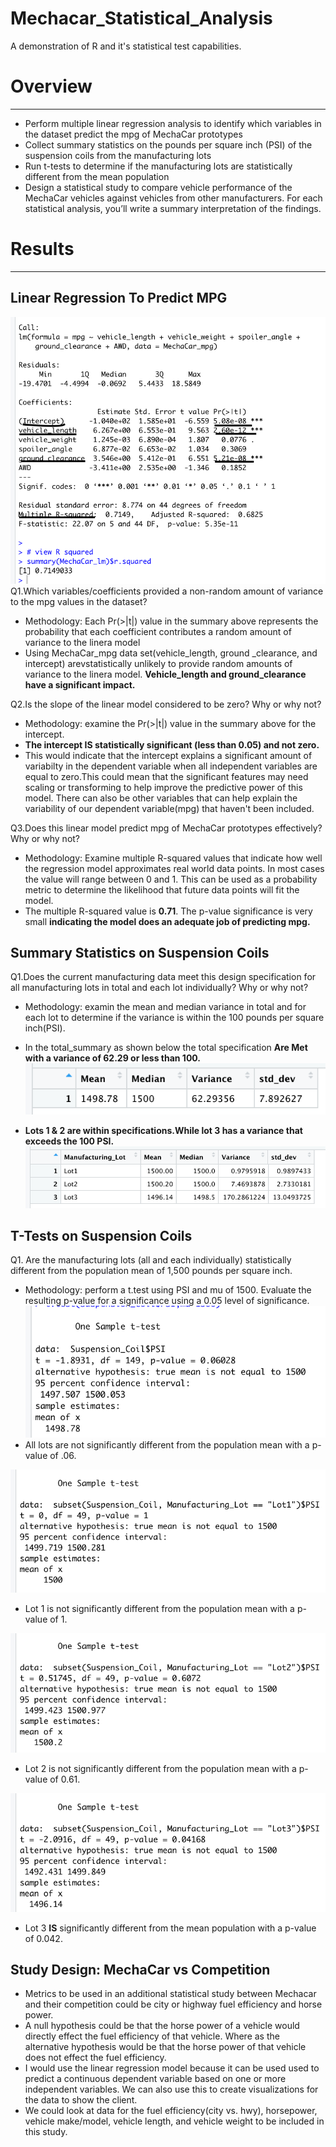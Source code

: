# Mechacar_Statistical_Analysis

A demonstration of R and it's statistical test capabilities.

# Overview
-------------------
* Perform multiple linear regression analysis to identify which variables in the dataset predict the mpg of MechaCar prototypes
* Collect summary statistics on the pounds per square inch (PSI) of the suspension coils from the manufacturing lots
* Run t-tests to determine if the manufacturing lots are statistically different from the mean population
* Design a statistical study to compare vehicle performance of the MechaCar vehicles against vehicles from other manufacturers.   For each statistical analysis, you’ll write a summary interpretation of the findings.  


# Results
--------------
## Linear Regression To Predict MPG
![](Images/deliverable%20one.png)
Q1.Which variables/coefficients provided a non-random amount of variance to the mpg values in the dataset?
* Methodology: Each Pr(>|t|) value in the summary above represents the probability that each coefficient contributes a random amount of variance to the linera model
* Using MechaCar_mpg data set(vehicle_length, ground _clearance, and intercept) arevstatistically unlikely to provide random amounts of variance to the linera model. **Vehicle_length and ground_clearance have a significant impact.**


Q2.Is the slope of the linear model considered to be zero? Why or why not?
* Methodology: examine the Pr(>|t|) value in the summary above for the intercept.
*  **The intercept IS statistically  significant (less than 0.05) and not zero.**
*  This would indicate that the intercept explains a significant amount of variabilty in the dependent variable when all independent variables are equal to zero.This could mean that the significant features may need scaling or transforming to help improve the predictive power of this model. There can also be other variables that can help explain the  variability of our dependent variable(mpg) that haven't been included.
   
Q3.Does this linear model predict mpg of MechaCar prototypes effectively? Why or why not?
* Methodology: Examine multiple R-squared values that indicate how well the regression model approximates real world data points. In most cases the value will range between 0 and 1. This can be used as a probability metric to determine the likelihood that future data points will fit the model.
*  The multiple R-squared value is **0.71**. The p-value significance is very small **indicating the model does an adequate job of predicting mpg.**

## Summary Statistics on Suspension Coils

Q1.Does the current manufacturing data meet this design specification for all manufacturing lots in total and each lot individually? Why or why not?

* Methodology: examin the mean and median variance in total and for each lot to determine if the variance is within the 100 pounds per square inch(PSI).

* In the total_summary as shown below the total specification **Are Met with a variance of 62.29 or less than 100.**
![](Images/Total_summary.png)

* **Lots 1 & 2 are within specifications.While lot 3 has a variance that exceeds the 100 PSI.** 
![](Images/Lot%20Summary.png)

## T-Tests on Suspension Coils

Q1. Are the manufacturing lots (all and each individually) statistically different from the population mean of 1,500 pounds per square inch.
* Methodology: perform a t.test using PSI and mu of 1500. Evaluate the resulting p-value for a significance using a 0.05 level of significance.
![](Images/sample%20t.test.png)
* All lots are not significantly different from the population mean with a p-value of .06.

![](Images/lot%201%20t.test.png)
* Lot 1 is not significantly different from the population mean with a p-value of 1.
  
![](Images/lot%202%20t.test.png)
* Lot 2 is not significantly different from the population mean with a p-value of 0.61.

![](Images/lot%203%20t.test.png)
* Lot 3 **IS** significantly different from the mean population with a p-value of 0.042.

## Study Design: MechaCar vs Competition

* Metrics to be used in an additional statistical study between Mechacar and their competition could be city or highway fuel efficiency and horse power.
* A null hypothesis could be that the horse power of a vehicle would directly effect the fuel efficiency of that vehicle. Where as the alternative hypothesis would be that the horse power of that vehicle does not effect the fuel efficiency.
* I would use the linear regression model because it can be used used to predict a continuous dependent variable based on one or more independent variables. We can also use this to create visualizations for the data to show the client.
* We could look at data for the fuel efficiency(city vs. hwy), horsepower, vehicle make/model, vehicle length, and vehicle weight to be included in this study.
  
  

